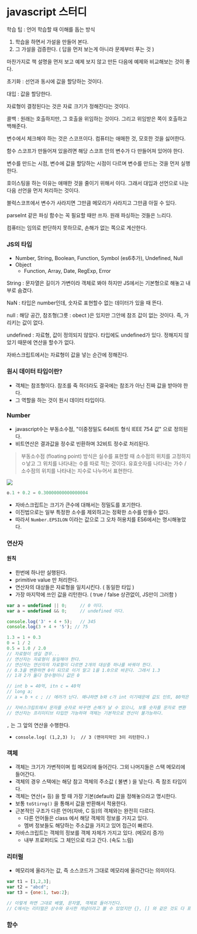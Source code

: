 # javascript  스터디

학습 팁 : 언어 학습할 때 이해를 돕는 방식

1. 학습을 하면서 가설을 만들어 본다.
2. 그 가설을 검증한다. ( 답을 먼저 보는게 아니라 문제부터 푸는 것 )

마찬가지로 책 설명을 먼저 보고 예제 보지 않고 만든 다음에 예제와 비교해보는 것이 좋다.



초기화 : 선언과 동시에 값을 할당하는 것이다.

대입 : 값을 할당한다.

자료형이 결정된다는 것은 자료 크기가 정해진다는 것이다.

콜백 : 원래는 호출하지만, 그 호출을 위임하는 것이다. 그리고 위임받은 쪽이 호출하고 백해준다.

변수에서 체크해야 하는 것은 스코프이다. 컴퓨터는 애매한 것, 모호한 것을 싫어한다.

함수 스코프가 만들어져 있을려면 해당 스코프 안의 변수가 다 만들어져 있어야 한다.

변수를 만드는 시점, 변수에 값을 할당하는 시점이 다르며 변수를 만드는 것을 먼저 실행한다.

호이스팅을 하는 이유는 애매한 것을 줄이기 위해서 이다. 그래서 대입과 선언으로 나눈다음 선언을 먼저 처리하는 것이다. 

블럭스코프에서 변수가 사라지면 그만큼 메모리가 사라지고 그만큼 아낄 수 있다.

parseInt 같은 파싱 함수는 꼭 필요할 때만 쓰자. 원래 파싱하는 것들은 느리다.

컴퓨터는 임의로 판단하지 못하므로, 손해가 없는 쪽으로 계산한다. 



### JS의 타입

- Number, String, Boolean, Function, Symbol (es6추가), Undefined, Null
- Object
  - Function, Array, Date, RegExp, Error



String :  문자열은 길이가 가변이라 객체로 봐야 하지만 JS에서는 기본형으로 해놓고 내부로 숨겼다.

NaN : 타입은 number인데, 숫자로 표현할수 없는 데이터가 있을 때 뜬다.

null : 해당 공간, 참조형(그릇 : obect )은 있지만 그안에 참조 값이 없는 것이다. 즉, 가리키는 값이 없다.

undefined : 자료형, 값이 정의되지 않았다. 타입에도 undefined가 있다. 정해지지 않았기 때문에 연산을 할수가 없다.

자바스크립트에서는 자료형이 값을 넣는 순간에 정해진다.



### 원시 데이터 타입이란?

- 객체는 참조형이다.  참조를 죽 하더라도 결국에는 참조가 아닌 진짜 값을 받아야 한다.
- 그 역할을 하는 것이 원시 데이터 타입이다.



### Number

- javascript수는 부동소수점, "이중정밀도 64비트 형식 IEEE 754 값" 으로 정의된다.
- 비트연산은 결과값을 정수로 빈환하며 32비트 정수로 처리된다.

> 부동소수점 (floating point) 방식은 실수를 표현할 때 소수점의 위치를 고정하지 ㅇ낳고 그 위치를 나타내는 수를 따로 적는 것이다.  유효숫자를 나타내는 가수 / 소수점의 위치를 나타내는 지수로 나누어서 표현한다.

![](https://wikimedia.org/api/rest_v1/media/math/render/svg/af0d9b0b1f2b63a331be5f6693a6d92112f6995c)

```javascript
o.1 + 0.2 = 0.30000000000000004
```

- 자바스크립트는 크기가 큰수에 대해서는 정밀도를 포기한다.
- 이진법으로는 일부 특정한 소수를 제외하고는 정확한 소수를 만들수 없다.
- 따라서 `Number.EPSILON` 이라는 값으로 그 오차 허용치를 ES6에서는 명시해놓았다.



### 연산자

#### 원칙

- 한번에 하나만 실행된다.
- primitive value  만 처리한다.
- 연산자의 대상들은 자료형을 일치시킨다. ( 동일한 타입 )
- 가장 마지막에 쓰인 값을 리턴한다. ( true / false 상관없이, JS만이 그러함 )

```javascript
var a = undefined || 0;		// 0 이다.
var a = undefined && 0;		// undefined 이다.

console.log('3' + 4 + 5);	// 345
console.log(3 + 4 + '5'); // 75

1.3 = 1 + 0.3
0 = 1 / 2
0.5 = 1.0 / 2.0
// 자료형이 생길 경우...
// 연산자는 자료형이 동일해야 한다.
// 연산자는 연산자의 자료형이 다르면 2개의 대상중 하나를 바꿔야 한다.
// 0.3을 변환하면 0이 되므로 이거 말고 1을 1.0으로 바꾼다. 그래서 1.3
// 1과 2가 둘다 정수형이니 값은 0

// int b = 40억, itn c = 40억
// long a;
// a = b + c ; // 에러가 난다. 왜냐하면 b와 c가 int 이기때문에 값도 인트, 80억은 감당 못하니 에러난다.

// 자바스크립트에서 문자를 숫자로 바꾸면 손해가 날 수 있으니, 보통 숫자를 문자로 변환
// 연산자는 프리미티브 타입만 가능하며 객체는 기본적으로 연산이 불가능하다.
```

`,` 는 그 앞의 연산을 수행한다.

- `console.log( (1,2,3) );  // 3 (맨마지막인 3이 리턴한다.) ` 





### 객체

- 객체는 크기가 가변적이며 힙 메모리에 들어간다. 그외 나머지들은 스택 메모리에 들어간다.
- 객체의 경우 스택에는 해당 참고 객체의 주소값 ( 불변 ) 을 넣는다. 즉 참조 타입이다.
- 객체는 연산(+ 등) 을 할 때 가장 기본(default) 값을 정해놓으라고 명시한다.
- 보통 `toStirng()` 을 통해서 값을 반환해서 적용한다.
- 근본적인 구조가 다른 언어(자바, C 등)의 객체와는 완전히 다르다. 
  - 다른 언어들은 class 에서 해당 객체의 정보를 가지고 있다.
  - 멤버 정보들도 해당하는 주소값을 가지고 있어 접근이 빠르다.
- 자바스크립트는 객체의 정보를 객체 자체가 가지고 있다. (메모리 증가)
  - 내부 프로퍼티도 그 체인으로 타고 간다. (속도 느림)



### 리터럴

- 메모리에 올라가는 값, 즉 소스코드가 그대로 메모리에 올라간다는 의미이다.

```javascript
var t1 = [1,2,3];
var t2 = "abcd";
var t3 = {one:1, two:2};

// 이렇게 하면 그대로 배열, 문자열, 객체로 들어가진다.
// C에서는 리터럴은 상수와 유사한 개념이라고 볼 수 있었지만 {}, [] 와 같은 것도 다 포함되어야 하다보니 메모리에 그대로 올라간다는 의미가 더 적절하다고 한다.
```



### 함수























